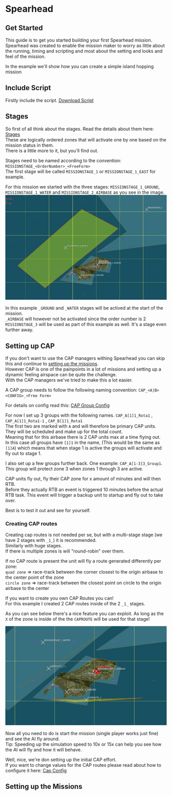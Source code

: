 
# Spearhead


## Get Started

This guide is to get you started building your first Spearhead mission. <br/>
Spearhead was created to enable the mission maker to worry as little about the running, timing and scripting and most about the setting and looks and feel of the mission. <br/>

In the example we'll show how you can create a simple island hopping mission 

## Include Script

Firstly include the script. 
<a download="spearhead.lua" href="./spearhead.lua" target="_blank" rel="noopener noreferrer">Download Script</a>

## Stages

So first of all think about the stages. Read the details about them here: [Stages](./Reference.html#stage)<br/>
These are logically ordered zones that will activate one by one based on the mission status in them. <br/>
There is a little more to it, but you'll find out. <br/>

Stages need to be named according to the convention: `MISSIONSTAGE_<OrderNumber>_<FreeForm>` <br/>
The first stage will be called `MISSIONSTAGE_1` or `MISSIONSTAGE_1_EAST` for example. <br/>

For this mission we started with the three stages: `MISSIONSTAGE_1_GROUND`, `MISSIONSTAGE_1_WATER` and `MISSIONSTAGE_2_AIRBASE` as you see in the image. <br/>
<img src="img/starting_stages.png" alt="drawing" width="1000"/>

In this example `_GROUND` and `_WATER` stages will be actived at the start of the mission. <br/>
`_AIRBASE` will however not be activated since the order number is 2 <br/>
`MISSIONSTAGE_3` will be used as part of this example as well. It's a stage even further away. <br/>


## Setting up CAP

If you don't want to use the CAP managers withing Spearhead you can skip this and continue to [setting up the missions](#setting-up-the-missions). <br/>
However CAP is one of the painpoints in a lot of missions and setting up a dynamic feeling airspace can be quite the challenge. <br/>
With the CAP managers we've tried to make this a lot easier. <br/>

A CAP group needs to follow the following naming convention: `CAP_<A|B><CONFIG>_<Free Form>`

For details on config read this: [CAP Group Config](./Reference.html#cap-group-config)
 
For now I set up 3 groups with the following names. `CAP_A[1]1_Rota1` , `CAP_A[1]1_Rota1-1` , `CAP_B[1]1_Rota1` <br/>
The first two are marked with `A` and will therefore be primary CAP units. They will be scheduled and make up for the total count. <br/>
Meaning that for this airbase there is 2 CAP units max at a time flying out. <br/>
In this case all groups have `[1]1` in the name, (This would be the same as `[1]A`) which means that when stage 1 is active the groups will activate and fly out to stage 1.

I also set up a few groups further back. One example: `CAP_A[1-3]3_Group1`. This group will protect zone 3 when zones 1 through 3 are active. 

CAP units fly out, fly their CAP zone for x amount of minutes and will then RTB. <br/>
Before they actually RTB an event is triggered 10 minutes before the actual RTB task. This event will trigger a backup unit to startup and fly out to take over. <br/>

Best is to test it out and see for yourself. <br/>

### Creating CAP routes

Creating cap routes is not needed per se, but with a multi-stage stage (we have 2 stages with `_1_`) it is recommended. <br/>
Similarly with huge stages. <br/>
If there is multiple zones is will "round-robin" over them. <br/>

If no CAP route is present the unit will fly a route generated differently per zone: <br/>
`quad zone` => race-track between the corner closest to the origin airbase to the center point of the zone <br/>
`circle zone` => race-track between the closest point on circle to the origin airbase to the center <br/>

If you want to create you own CAP Routes you can! <br/>
For this example I created 2 CAP routes inside of the 2 `_1_` stages. <br/>

As you can see below there's a nice feature you can exploit. As long as the `X` of the zone is inside of the the `CAPROUTE` will be used for that stage! 

![CAP Routes Image](./img/cap_routes.png)


Now all you need to do is start the mission (single player works just fine) and see the AI fly around. <br/>
Tip: Speeding up the simulation speed to 10x or 15x can help you see how the AI will fly and how it will behave. <br/>

Well, nice, we're don setting up the initial CAP effort. <br/>
If you want to change values for the CAP routes please read about how to configure it here: [Cap Config](./Reference.html#cap-config)

## Setting up the Missions

